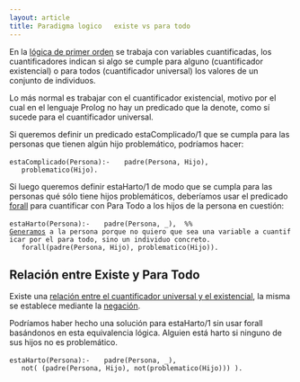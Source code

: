 ```yaml
---
layout: article
title: Paradigma logico   existe vs para todo
---
```

En la [lógica de primer orden](http://es.wikipedia.org/wiki/L%C3%B3gica_de_primer_orden) se trabaja con variables cuantificadas, los cuantificadores indican si algo se cumple para alguno (cuantificador existencial) o para todos (cuantificador universal) los valores de un conjunto de individuos.

Lo más normal es trabajar con el cuantificador existencial, motivo por el cual en el lenguaje Prolog no hay un predicado que la denote, como sí sucede para el cuantificador universal.

Si queremos definir un predicado estaComplicado/1 que se cumpla para las personas que tienen algún hijo problemático, podríamos hacer:

`estaComplicado(Persona):-`
`   padre(Persona, Hijo),`
`   problematico(Hijo).`

Si luego queremos definir estaHarto/1 de modo que se cumpla para las personas qué sólo tiene hijos problemáticos, deberíamos usar el predicado [ forall](paradigma-logico---el-forall.md) para cuantificar con Para Todo a los hijos de la persona en cuestión:

`estaHarto(Persona):-`
`   padre(Persona, _),  %% `[ `Generamos`](paradigma-logico---generacion.md)` a la persona porque no quiero que sea una variable a cuantificar por el para todo, sino un individuo concreto.`
`   forall(padre(Persona, Hijo), problematico(Hijo)).`

Relación entre Existe y Para Todo
---------------------------------

Existe una [relación entre el cuantificador universal y el existencial](http://es.wikipedia.org/wiki/Cuantificador_universal#Relaci.C3.B3n_cuantificador_universal_y_el_cuantificador_existencial), la misma se establece mediante la [ negación](paradigma-logico---negacion.md).

Podríamos haber hecho una solución para estaHarto/1 sin usar forall basándonos en esta equivalencia lógica. Alguien está harto si ninguno de sus hijos no es problemático.

`estaHarto(Persona):-`
`   padre(Persona, _),`
`   not( (padre(Persona, Hijo), not(problematico(Hijo))) ).`

